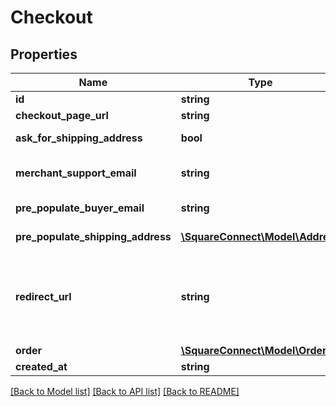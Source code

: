 # Checkout

## Properties
Name | Type | Description | Notes
------------ | ------------- | ------------- | -------------
**id** | **string** | ID generated by Square Checkout when a new checkout is requested. | [optional] 
**checkout_page_url** | **string** | The URL that the buyer&#39;s browser should be redirected to after the checkout is completed. | [optional] 
**ask_for_shipping_address** | **bool** | If &#x60;true&#x60;, Square Checkout will collect shipping information on your behalf and store that information with the transaction information in your Square Dashboard.  Default: &#x60;false&#x60;. | [optional] 
**merchant_support_email** | **string** | The email address to display on the Square Checkout confirmation page and confirmation email that the buyer can use to contact the merchant.  If this value is not set, the confirmation page and email will display the primary email address associated with the merchant&#39;s Square account.  Default: none; only exists if explicitly set. | [optional] 
**pre_populate_buyer_email** | **string** | If provided, the buyer&#39;s email is pre-populated on the checkout page as an editable text field.  Default: none; only exists if explicitly set. | [optional] 
**pre_populate_shipping_address** | [**\SquareConnect\Model\Address**](Address.md) | If provided, the buyer&#39;s shipping info is pre-populated on the checkout page as editable text fields.  Default: none; only exists if explicitly set. | [optional] 
**redirect_url** | **string** | The URL to redirect to after checkout is completed with &#x60;checkoutId&#x60;, Square&#39;s &#x60;orderId&#x60;, &#x60;transactionId&#x60;, and &#x60;referenceId&#x60; appended as URL parameters. For example, if the provided redirect_url is &#x60;http://www.example.com/order-complete&#x60;, a successful transaction redirects the customer to:  &#x60;http://www.example.com/order-complete?checkoutId&#x3D;xxxxxx&amp;orderId&#x3D;xxxxxx&amp;referenceId&#x3D;xxxxxx&amp;transactionId&#x3D;xxxxxx&#x60;  If you do not provide a redirect URL, Square Checkout will display an order confirmation page on your behalf; however Square strongly recommends that you provide a redirect URL so you can verify the transaction results and finalize the order through your existing/normal confirmation workflow. | [optional] 
**order** | [**\SquareConnect\Model\Order**](Order.md) | Order to be checked out. | [optional] 
**created_at** | **string** | The time when the checkout was created, in RFC 3339 format. | [optional] 

[[Back to Model list]](../README.md#documentation-for-models) [[Back to API list]](../README.md#documentation-for-api-endpoints) [[Back to README]](../README.md)


